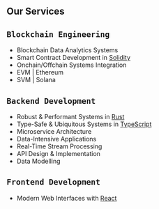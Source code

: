 ## Our Services

## `Blockchain Engineering`

- Blockchain Data Analytics Systems
- Smart Contract Development in [Solidity](https://soliditylang.org/)
- Onchain/Offchain Systems Integration
- EVM | Ethereum
- SVM | Solana

## `Backend Development`

- Robust & Performant Systems in [Rust](https://www.rust-lang.org/)
- Type-Safe & Ubiquitous Systems in [TypeScript](https://www.typescriptlang.org/)
- Microservice Architecture
- Data-Intensive Applications
- Real-Time Stream Processing
- API Design & Implementation
- Data Modelling

## `Frontend Development`

- Modern Web Interfaces with [React](https://react.dev/)
